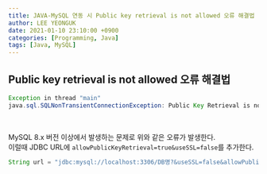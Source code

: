 ```yaml
---
title: JAVA-MySQL 연동 시 Public key retrieval is not allowed 오류 해결법
author: LEE YEONGUK
date: 2021-01-10 23:10:00 +0900
categories: [Programming, Java]
tags: [Java, MySQL]
---
```


## Public key retrieval is not allowed 오류 해결법
~~~java
Exception in thread "main" 
java.sql.SQLNonTransientConnectionException: Public Key Retrieval is not allowed
~~~

<br/>

MySQL 8.x 버전 이상에서 발생하는 문제로 위와 같은 오류가 발생한다.   
이럴때 JDBC URL에 `allowPublicKeyRetrieval=true&useSSL=false`를 추가한다.

~~~java
String url = "jdbc:mysql://localhost:3306/DB명?&useSSL=false&allowPublicKeyRetrieval=true&useUnicode=true&serverTimezone=UTC"
~~~

